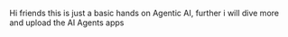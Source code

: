 Hi friends this is just a basic hands on Agentic AI, further i will dive more and upload the AI Agents apps
